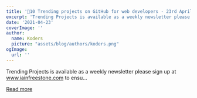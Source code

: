```yaml
---
title: '🚀10 Trending projects on GitHub for web developers - 23rd April 2021'
excerpt: 'Trending Projects is available as a weekly newsletter please sign up at www.iainfreestone.com to ensu...'
date: '2021-04-23'
coverImage: ''
author:
  name: Koders
  picture: "assets/blog/authors/koders.png"
ogImage:
  url: ''
---
```


Trending Projects is available as a weekly newsletter please sign up at www.iainfreestone.com to ensu...

[Read more](https://dev.to/iainfreestone/10-trending-projects-on-github-for-web-developers-23rd-april-2021-4g02)
